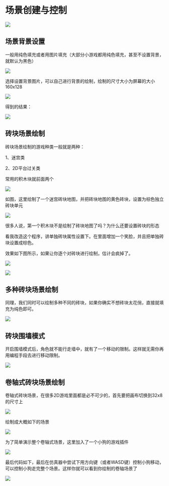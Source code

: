 # 场景创建与控制

![](./image/c14_02.png)

## 场景背景设置

一般用纯色填充或者用图片填充（大部分小游戏都用纯色填充，甚至不设置背景，就默认为黑色）

![](./image/c14_01.png)

选择设置背景图片，可以自己进行背景的绘制，绘制的尺寸大小为屏幕的大小160x128

![](./image/c14_03.png)

得到的结果：

![](./image/c14_04.png)

## 砖块场景绘制

砖块场景绘制的游戏种类一般就是两种：

1、迷宫类

2、2D平台过关类

常用的积木块就前面两个

![](./image/c15_01.png)

如图，这里绘制了一个迷宫砖块地图，并把砖块地图的黄色砖块，设置为棕色独立砖块单元

![](./image/c15_02.png)

很多人说，第一个积木块不是绘制了砖块地图了吗？为什么还要设置砖块的形态

看我改造这个程序，讲单独砖块属性设置下。在里面增加一个笑脸，并且把单独砖块设置成棕色。

效果如下图所示，如果让你逐个对砖块进行绘制，估计会疯掉了。

![](./image/c15_03.png)

![](./image/c15_04.png)

## 多种砖块场景绘制

同理，我们同时可以绘制多种不同的砖块，如果你确实不想砖块太花俏，直接就填充为纯色即可。

![](./image/c15_05.png)

## 砖块围墙模式

开启围墙模式后，角色就不能行走墙中，就有了一个移动的限制。这样就无需你再用编程手段去进行移动限制。

![](./image/c15_06.png)

## 卷轴式砖块场景绘制

卷轴式砖块场景，在很多2D游戏里面都是必不可少的，首先要把画布切换到32x8的尺寸上

![](./image/c15_07.png)

绘制成大概如下的场景

![](./image/c15_08.png)

为了简单演示整个卷轴式场景，这里加入了一个小狗的游戏插件

![](./image/c15_10.png)

最后代码如下，最后在仿真器中尝试下用方向键（或者WASD键）控制小狗移动，可以控制小狗走完整个场景。这样你就可以看到你绘制的卷轴场景了

![](./image/c15_09.png)